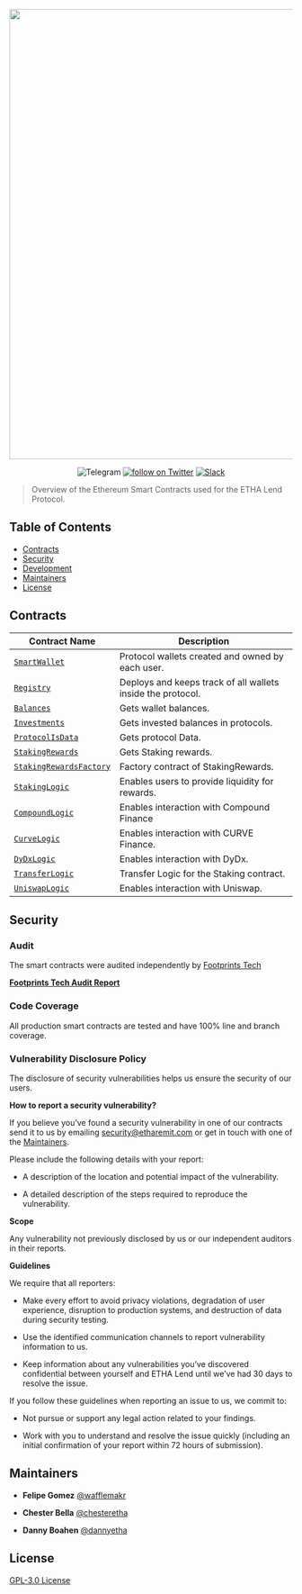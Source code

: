 <p align="center"><img src="http://etharemit.com/theme-assets/images/ETHA_Lend_prev.jpg" width="800" /></p>

<div align="center">
  <a href='https://t.me/ethalendcommunity' style="text-decoration:none;">
    <img src='https://img.shields.io/badge/chat-on%20telegram-9cf.svg?longCache=true' alt='Telegram' />
  </a>
  <a href="https://twitter.com/intent/follow?screen_name=ethalend">
        <img src="https://img.shields.io/twitter/follow/ethalend?style=social&logo=twitter"
            alt="follow on Twitter"></a>
   <a href='https://discord.com/invite/E9tqvR37Qs'>
    <img src='https://img.shields.io/badge/chat-on%20slack-brightgreen.svg?longCache=true' alt='Slack' />
  </a>
</div>

> Overview of the Ethereum Smart Contracts used for the ETHA Lend Protocol.

## Table of Contents

- [Contracts](#contracts)
- [Security](#security)
- [Development](#development)
- [Maintainers](#maintainers)
- [License](#license)

## Contracts

| Contract Name                                                                                                                        | Description                                                 |
| ------------------------------------------------------------------------------------------------------------------------------------ | ----------------------------------------------------------- |
| [`SmartWallet`](https://github.com/ethalend/ETHALend-v1-Contracts/blob/master/contracts/wallet/SmartWallet.sol)                      | Protocol wallets created and owned by each user.            |
| [`Registry`](./contracts/external/proxies/PayableProxyForSoloMargin.sol)                                                             | Deploys and keeps track of all wallets inside the protocol. |
| [`Balances`](https://github.com/ethalend/ETHALend-v1-Contracts/blob/master/contracts/adapters/Balances.sol)                          | Gets wallet balances.                                       |
| [`Investments`](https://github.com/ethalend/ETHALend-v1-Contracts/blob/master/contracts/adapters/Investments.sol)                    | Gets invested balances in protocols.                        |
| [`ProtocolIsData`](https://github.com/ethalend/ETHALend-v1-Contracts/blob/master/contracts/adapters/ProtocolsData.sol)               | Gets protocol Data.                                         |
| [`StakingRewards`](https://github.com/ethalend/ETHALend-v1-Contracts/blob/master/contracts/staking/StakingRewards.sol)               | Gets Staking rewards.                                       |
| [`StakingRewardsFactory`](https://github.com/ethalend/ETHALend-v1-Contracts/blob/master/contracts/staking/StakingRewardsFactory.sol) | Factory contract of StakingRewards.                         |
| [`StakingLogic`](https://github.com/ethalend/ETHALend-v1-Contracts/blob/master/contracts/logics/StakingLogic.sol)                    | Enables users to provide liquidity for rewards.             |
| [`CompoundLogic`](https://github.com/ethalend/ETHALend-v1-Contracts/blob/master/contracts/logics/CompoundLogic.sol)                  | Enables interaction with Compound Finance                   |
| [`CurveLogic`](https://github.com/ethalend/ETHALend-v1-Contracts/blob/master/contracts/logics/CurveLogic.sol)                        | Enables interaction with CURVE Finance.                     |
| [`DyDxLogic`](https://github.com/ethalend/ETHALend-v1-Contracts/blob/master/contracts/logics/DyDxLogic.sol)                          | Enables interaction with DyDx.                              |
| [`TransferLogic`](https://github.com/ethalend/ETHALend-v1-Contracts/blob/master/contracts/logics/TransferLogic.sol)                  | Transfer Logic for the Staking contract.                    |
| [`UniswapLogic`](https://github.com/ethalend/ETHALend-v1-Contracts/blob/master/contracts/logics/UniswapLogic.sol)                    | Enables interaction with Uniswap.                           |

## Security

### Audit

The smart contracts were audited independently by
[Footprints Tech](https://www.linkedin.com/company/footprints-tech/)

**[Footprints Tech Audit Report](https://github.com/etharemit/etha-protocol/blob/master/Audits/Etha_Lend_Audit_Final.pdf)**

### Code Coverage

All production smart contracts are tested and have 100% line and branch coverage.

### Vulnerability Disclosure Policy

The disclosure of security vulnerabilities helps us ensure the security of our users.

**How to report a security vulnerability?**

If you believe you’ve found a security vulnerability in one of our contracts
send it to us by emailing [security@etharemit.com](mailto:security@etharemit.com)
or get in touch with one of the [Maintainers](#maintainers).

Please include the following details with your report:

- A description of the location and potential impact of the vulnerability.

- A detailed description of the steps required to reproduce the vulnerability.

**Scope**

Any vulnerability not previously disclosed by us or our independent auditors in their reports.

**Guidelines**

We require that all reporters:

- Make every effort to avoid privacy violations, degradation of user experience,
  disruption to production systems, and destruction of data during security testing.

- Use the identified communication channels to report vulnerability information to us.

- Keep information about any vulnerabilities you’ve discovered confidential between yourself and ETHA Lend until we’ve had 30 days to resolve the issue.

If you follow these guidelines when reporting an issue to us, we commit to:

- Not pursue or support any legal action related to your findings.

- Work with you to understand and resolve the issue quickly
  (including an initial confirmation of your report within 72 hours of submission).

## Maintainers

- **Felipe Gomez**
  [@wafflemakr](https://t.me/wafflemakr)

- **Chester Bella**
  [@chesteretha](https://t.me/chesteretha)

- **Danny Boahen**
  [@dannyetha](https://t.me/dannyetha)

## License

[GPL-3.0 License](./blob/master/LICENSE)
